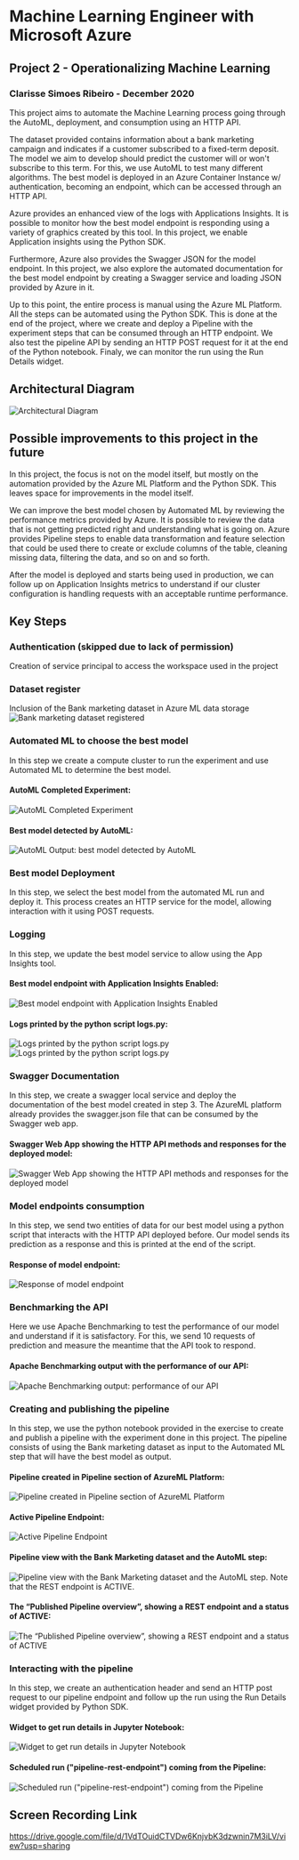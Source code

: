 # Machine Learning Engineer with Microsoft Azure
## Project 2 - Operationalizing Machine Learning
### Clarisse Simoes Ribeiro - December 2020

This project aims to automate the Machine Learning process going through the AutoML, deployment, and consumption using an HTTP API.

The dataset provided contains information about a bank marketing campaign and indicates if a customer subscribed to a fixed-term deposit. The model we aim to develop should predict the customer will or won't subscribe to this term. For this, we use AutoML to test many different algorithms. The best model is deployed in an Azure Container Instance w/ authentication, becoming an endpoint, which can be accessed through an HTTP API.

Azure provides an enhanced view of the logs with Applications Insights. It is possible to monitor how the best model endpoint is responding using a variety of graphics created by this tool. In this project, we enable Application insights using the Python SDK.

Furthermore, Azure also provides the Swagger JSON for the model endpoint. In this project, we also explore the automated documentation for the best model endpoint by creating a Swagger service and loading JSON provided by Azure in it.

Up to this point, the entire process is manual using the Azure ML Platform. All the steps can be automated using the Python SDK. This is done at the end of the project, where we create and deploy a Pipeline with the experiment steps that can be consumed through an HTTP endpoint. We also test the pipeline API by sending an HTTP POST request for it at the end of the Python notebook. Finaly, we can monitor the run using the Run Details widget.

## Architectural Diagram
   ![Architectural Diagram](architecture.png)

## Possible improvements to this project in the future

In this project, the focus is not on the model itself, but mostly on the automation provided by the Azure ML Platform and the Python SDK. This leaves space for improvements in the model itself.

We can improve the best model chosen by Automated ML by reviewing the performance metrics provided by Azure. It is possible to review the data that is not getting predicted right and understanding what is going on. Azure provides Pipeline steps to enable data transformation and feature selection that could be used there to create or exclude columns of the table, cleaning missing data, filtering the data, and so on and so forth.

After the model is deployed and starts being used in production, we can follow up on Application Insights metrics to understand if our cluster configuration is handling requests with an acceptable runtime performance.

## Key Steps
### Authentication (skipped due to lack of permission)
Creation of service principal to access the workspace used in the project

### Dataset register
Inclusion of the Bank marketing dataset in Azure ML data storage
   ![Bank marketing dataset registered](step2-registered-dataset.png)

### Automated ML to choose the best model
In this step we create a compute cluster to run the experiment and use Automated ML to determine the best model.
   #### AutoML Completed Experiment:
   ![AutoML Completed Experiment](step2-experiment-completed.png)
   #### Best model detected by AutoML:
   ![AutoML Output: best model detected by AutoML](step2-best-model.png)

### Best model Deployment
In this step, we select the best model from the automated ML run and deploy it. This process creates an HTTP service for the model, allowing interaction with it using POST requests.

### Logging
In this step, we update the best model service to allow using the App Insights tool. 
   #### Best model endpoint with Application Insights Enabled:
   ![Best model endpoint with Application Insights Enabled](step4-application-insights-true.png)
   #### Logs printed by the python script logs.py:
   ![Logs printed by the python script logs.py](step4-logs1.png)
   ![Logs printed by the python script logs.py](step4-logs2.png)

### Swagger Documentation
In this step, we create a swagger local service and deploy the documentation of the best model created in step 3. The AzureML platform already provides the swagger.json file that can be consumed by the Swagger web app.
   #### Swagger Web App showing the HTTP API methods and responses for the deployed model:
   ![Swagger Web App showing the HTTP API methods and responses for the deployed model](step5-swagger-2.png)

### Model endpoints consumption
In this step, we send two entities of data for our best model using a python script that interacts with the HTTP API deployed before. Our model sends its prediction as a response and this is printed at the end of the script.
   #### Response of model endpoint:
   ![Response of model endpoint](step6-consume-endpoint.png)

### Benchmarking the API
Here we use Apache Benchmarking to test the performance of our model and understand if it is satisfactory. For this, we send 10 requests of prediction and measure the meantime that the API took to respond.
   #### Apache Benchmarking output with the performance of our API:
   ![Apache Benchmarking output: performance of our API](step6-benchmark.png)

### Creating and publishing the pipeline
In this step, we use the python notebook provided in the exercise to create and publish a pipeline with the experiment done in this project. The pipeline consists of using the Bank marketing dataset as input to the Automated ML step that will have the best model as output. 
   #### Pipeline created in Pipeline section of AzureML Platform:
   ![Pipeline created in Pipeline section of AzureML Platform](step7-pipeline-section.png)
   #### Active Pipeline Endpoint:
   ![Active Pipeline Endpoint](step7-pipeline-endpoint.png)
   #### Pipeline view with the Bank Marketing dataset and the AutoML step:
   ![Pipeline view with the Bank Marketing dataset and the AutoML step. Note that the REST endpoint is ACTIVE.](step7-dataset+automlmodule.png)
   #### The “Published Pipeline overview”, showing a REST endpoint and a status of ACTIVE:
   ![The “Published Pipeline overview”, showing a REST endpoint and a status of ACTIVE](starter_files/step7-published-pipeline-overview.png)

### Interacting with the pipeline
In this step, we create an authentication header and send an HTTP post request to our pipeline endpoint and follow up the run using the Run Details widget provided by Python SDK.
   #### Widget to get run details in Jupyter Notebook:
   ![Widget to get run details in Jupyter Notebook](step7-run-details.png)
   #### Scheduled run ("pipeline-rest-endpoint") coming from the Pipeline:
   ![Scheduled run ("pipeline-rest-endpoint") coming from the Pipeline](step7-runs.png)
   

## Screen Recording Link
https://drive.google.com/file/d/1VdTOuidCTVDw6KnjvbK3dzwnin7M3iLV/view?usp=sharing